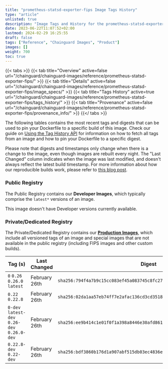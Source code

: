 ```yaml
---
title: "prometheus-statsd-exporter-fips Image Tags History"
type: "article"
unlisted: true
description: "Image Tags and History for the prometheus-statsd-exporter-fips Chainguard Image"
date: 2023-06-22T11:07:52+02:00
lastmod: 2024-02-29 16:25:55
draft: false
tags: ["Reference", "Chainguard Images", "Product"]
images: []
weight: 700
toc: true
---
```


{{< tabs >}}
{{< tab title="Overview" active=false url="/chainguard/chainguard-images/reference/prometheus-statsd-exporter-fips/" >}}
{{< tab title="Details" active=false url="/chainguard/chainguard-images/reference/prometheus-statsd-exporter-fips/image_specs/" >}}
{{< tab title="Tags History" active=true url="/chainguard/chainguard-images/reference/prometheus-statsd-exporter-fips/tags_history/" >}}
{{< tab title="Provenance" active=false url="/chainguard/chainguard-images/reference/prometheus-statsd-exporter-fips/provenance_info/" >}}
{{</ tabs >}}

The following tables contains the most recent tags and digests that can be used to pin your Dockerfile to a specific build of this image. Check our guide on [Using the Tag History API](/chainguard/chainguard-images/using-the-tag-history-api/) for information on how to fetch all tags from an image and how to pin your Dockerfile to a specific digest.

Please note that digests and timestamps only change when there is a change to the image, even though images are rebuilt every night. The "Last Changed" column indicates when the image was last modified, and doesn't always reflect the latest build timestamp. For more information about how our reproducible builds work, please refer to [this blog post](https://www.chainguard.dev/unchained/reproducing-chainguards-reproducible-image-builds).

### Public Registry
The Public Registry contains our **Developer Images**, which typically comprise the `latest*` versions of an image.

This image doesn't have Developer versions currently available.

### Private/Dedicated Registry
The Private/Dedicated Registry contains our **[Production Images](https://www.chainguard.dev/chainguard-images)**, which include all versioned tags of an image and special images that are not available in the public registry (including FIPS images and other custom builds).

| Tag (s)                                       | Last Changed  | Digest                                                                    |
|-----------------------------------------------|---------------|---------------------------------------------------------------------------|
|  `0` `0.26` `0.26.0` `latest`                 | February 26th | `sha256:794f4a7b9c15cc083ef45a083745c8fc278944acdba8b93b5e54f3b9244ab411` |
|  `0.22` `0.22.8`                              | February 26th | `sha256:02da1aa57eb74ff7e2afac136cd3cd3518332594ed2f9a3421c8507c29c1c3b2` |
|  `0-dev` `latest-dev` `0.26-dev` `0.26.0-dev` | February 26th | `sha256:ee9b414c1e01f0f1a398a8446e30afd861fb239a071708fb677b61853eb9a990` |
|  `0.22.8-dev` `0.22-dev`                      | February 26th | `sha256:bdf3860b176d1a907abf515db03ec4836e39773fe6b450659244c0fcbd425c5d` |

